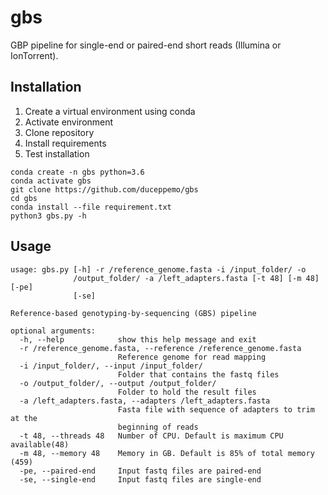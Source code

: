 # gbs
GBP pipeline for single-end or paired-end short reads (Illumina or IonTorrent).


## Installation
1. Create a virtual environment using conda
2. Activate environment
3. Clone repository
4. Install requirements
5. Test installation

```
conda create -n gbs python=3.6
conda activate gbs
git clone https://github.com/duceppemo/gbs
cd gbs
conda install --file requirement.txt
python3 gbs.py -h
```
## Usage
```
usage: gbs.py [-h] -r /reference_genome.fasta -i /input_folder/ -o
              /output_folder/ -a /left_adapters.fasta [-t 48] [-m 48] [-pe]
              [-se]

Reference-based genotyping-by-sequencing (GBS) pipeline

optional arguments:
  -h, --help            show this help message and exit
  -r /reference_genome.fasta, --reference /reference_genome.fasta
                        Reference genome for read mapping
  -i /input_folder/, --input /input_folder/
                        Folder that contains the fastq files
  -o /output_folder/, --output /output_folder/
                        Folder to hold the result files
  -a /left_adapters.fasta, --adapters /left_adapters.fasta
                        Fasta file with sequence of adapters to trim at the
                        beginning of reads
  -t 48, --threads 48   Number of CPU. Default is maximum CPU available(48)
  -m 48, --memory 48    Memory in GB. Default is 85% of total memory (459)
  -pe, --paired-end     Input fastq files are paired-end
  -se, --single-end     Input fastq files are single-end
  ```
  
